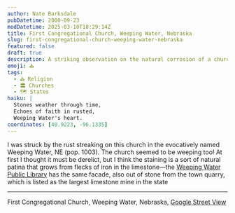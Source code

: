 ```yaml
---
author: Nate Barksdale
pubDatetime: 2008-09-23
modDatetime: 2025-03-10T18:29:14Z
title: First Congregational Church, Weeping Water, Nebraska
slug: first-congregational-church-weeping-water-nebraska
featured: false
draft: true
description: A striking observation on the natural corrosion of a church in Weeping Water, Nebraska, evokes a sense of melancholy as the building seems to mirror the town's name. "I was struck by the rust streaking on this church in the evocatively named Weeping Water, NE (pop. 1003). The church seemed to be weeping too! At first I thought it must be derelict, but I think the staining is a sort of natural patina that grows from flecks of iron in the limestone—the Weeping Water Public Library has the same facade, also out of stone from the town quarry, which is listed as the largest limestone mine in the state."
emoji: ⛪
tags:
  - ⛪ Religion
  - 🏛️ Churches
  - 🗺️ States
haiku: |
  Stones weather through time,  
  Echoes of faith in rusted,  
  Weeping Water's heart.
coordinates: [40.9223, -96.1335]
---
```


I was struck by the rust streaking on this church in the evocatively named Weeping Water, NE (pop. 1003). The church seemed to be weeping too! At first I thought it must be derelict, but I think the staining is a sort of natural patina that grows from flecks of iron in the limestone—the [Weeping Water Public Library](http://flickr.com/photos/librarycommission/397899856/sizes/o/) has the same facade, also out of stone from the town quarry, which is listed as the largest limestone mine in the state

---

First Congregational Church, Weeping Water, Nebraska, [Google Street View](http://maps.google.com/?ie=UTF8&ll=40.922333,-96.133461&spn=0.104544,0.244446&t=h&z=13&layer=c&cbll=40.869945,-96.141239&panoid=Tr2qXQ2RuiLEFH6DD4o3WA&cbp=2,47.748063205876235,,0,-5.470343480425235)

